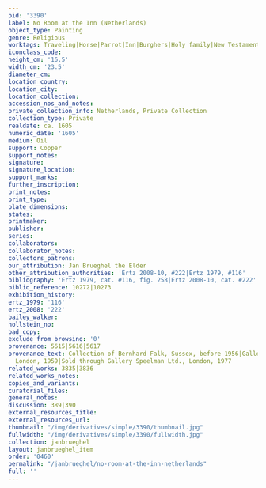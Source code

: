 ```yaml
---
pid: '3390'
label: No Room at the Inn (Netherlands)
object_type: Painting
genre: Religious
worktags: Traveling|Horse|Parrot|Inn|Burghers|Holy family|New Testament|Wagon
iconclass_code:
height_cm: '16.5'
width_cm: '23.5'
diameter_cm:
location_country:
location_city:
location_collection:
accession_nos_and_notes:
private_collection_info: Netherlands, Private Collection
collection_type: Private
realdate: ca. 1605
numeric_date: '1605'
medium: Oil
support: Copper
support_notes:
signature:
signature_location:
support_marks:
further_inscription:
print_notes:
print_type:
plate_dimensions:
states:
printmaker:
publisher:
series:
collaborators:
collaborator_notes:
collectors_patrons:
our_attribution: Jan Brueghel the Elder
other_attribution_authorities: 'Ertz 2008-10, #222|Ertz 1979, #116'
bibliography: 'Ertz 1979, cat. #116, fig. 258|Ertz 2008-10, cat. #222'
biblio_reference: 10272|10273
exhibition_history:
ertz_1979: '116'
ertz_2008: '222'
bailey_walker:
hollstein_no:
bad_copy:
exclude_from_browsing: '0'
provenance: 5615|5616|5617
provenance_text: Collection of Bernhard Falk, Sussex, before 1956|Gallery Hallsborough,
  London, 1959|Sold through Gallery Speelman Ltd., London, 1977
related_works: 3835|3836
related_works_notes:
copies_and_variants:
curatorial_files:
general_notes:
discussion: 389|390
external_resources_title:
external_resources_url:
thumbnail: "/img/derivatives/simple/3390/thumbnail.jpg"
fullwidth: "/img/derivatives/simple/3390/fullwidth.jpg"
collection: janbrueghel
layout: janbrueghel_item
order: '0460'
permalink: "/janbrueghel/no-room-at-the-inn-netherlands"
full: ''
---
```

